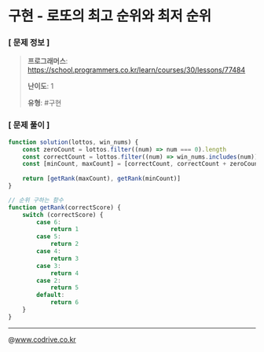 # 구현 - 로또의 최고 순위와 최저 순위

### [ 문제 정보 ]
> **프로그래머스**: https://school.programmers.co.kr/learn/courses/30/lessons/77484
> 
> **난이도**: 1
>
> **유형**: #구현


### [ 문제 풀이 ]
```JavaScript
function solution(lottos, win_nums) {
    const zeroCount = lottos.filter((num) => num === 0).length
    const correctCount = lottos.filter((num) => win_nums.includes(num)).length
    const [minCount, maxCount] = [correctCount, correctCount + zeroCount]
    
    return [getRank(maxCount), getRank(minCount)]
}

// 순위 구하는 함수
function getRank(correctScore) {
    switch (correctScore) {
        case 6: 
            return 1
        case 5:
            return 2
        case 4:
            return 3
        case 3:
            return 4
        case 2:
            return 5
        default:
            return 6
    }
}
```


---
@www.codrive.co.kr